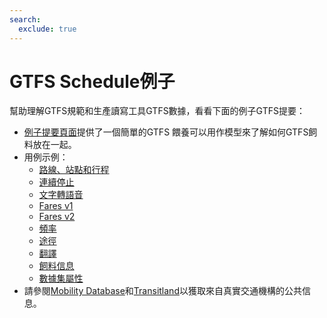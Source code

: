 ```yaml
---
search:
  exclude: true
---
```


# GTFS Schedule例子

幫助理解GTFS規範和生產讀寫工具GTFS數據，看看下面的例子GTFS提要：

- [例子提要頁面](/zh_TW/schedule/example-feed)提供了一個簡單的GTFS 餵養可以用作模型來了解如何GTFS飼料放在一起。
- 用例示例：
    - [路線、站點和行程](routes-stops-trips)
    - [連續停止](continuous-stops)
    - [文字轉語音](text-to-speech)
    - [Fares v1](fares-v1)
    - [Fares v2](fares-v2)
    - [頻率](frequencies)
    - [途徑](pathways)
    - [翻譯](translations)
    - [飼料信息](feed-info)
    - [數據集屬性](attributions)
- 請參閱[Mobility Database](https://database.mobilitydata.org/)和[Transitland](https://www.transit.land/)以獲取來自真實交通機構的公共信息。
